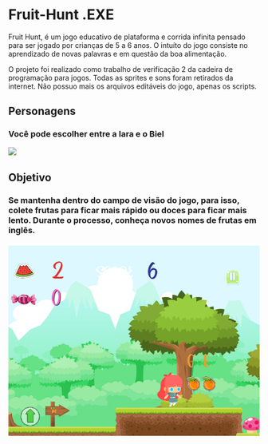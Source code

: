 # Fruit-Hunt .EXE
Fruit Hunt, é um jogo educativo de plataforma e corrida infinita pensado para ser jogado por crianças de 5 a 6 anos. O intuíto do jogo consiste no aprendizado de novas palavras e em questão da boa alimentação. 

O projeto foi realizado como trabalho de verificação 2 da cadeira de programação para jogos. Todas as sprites e sons foram retirados da internet. Não possuo mais os arquivos editáveis do jogo, apenas os scripts.

## Personagens
### Você pode escolher entre a Iara e o Biel
<img src="https://danielvitoriano.github.io/Portfolio/imagens/fruithunt.PNG" />

## Objetivo
### Se mantenha dentro do campo de visão do jogo, para isso, colete frutas para ficar mais rápido ou doces para ficar mais lento. Durante o processo, conheça novos nomes de frutas em inglês.
<img src="https://github.com/DanielVitoriano/Portfolio/blob/main/imagens/fruitHuntplay.PNG" />

